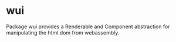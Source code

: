 # wui
Package wui provides a Renderable and Component abstraction for manipulating the html dom from webassembly.
